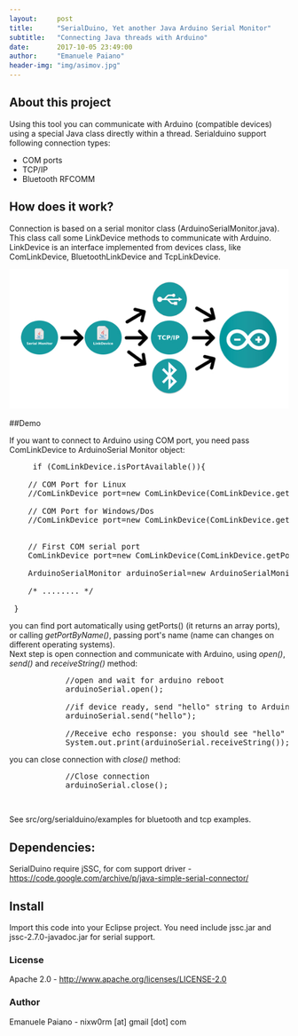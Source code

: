 ```yaml
---
layout:     post
title:      "SerialDuino, Yet another Java Arduino Serial Monitor"
subtitle:   "Connecting Java threads with Arduino"
date:       2017-10-05 23:49:00
author:     "Emanuele Paiano"
header-img: "img/asimov.jpg"
---
```


<h2 class="section-heading">About this project</h2>
Using this tool you can communicate with Arduino (compatible devices) using a special Java class directly within a thread.
Serialduino support following connection types:
<ul>
<li>COM ports</li>
<li>TCP/IP</li>
<li>Bluetooth RFCOMM</li>
</ul>

## How does it work?
Connection is based on a serial monitor class (ArduinoSerialMonitor.java). This class call some LinkDevice methods to communicate with Arduino. 
LinkDevice is an interface implemented from devices class, like ComLinkDevice, BluetoothLinkDevice and TcpLinkDevice.

<img src="https://github.com/emanuelepaiano/serialduino/blob/master/img/image.jpg">

<br>

##Demo

If you want to connect to Arduino using COM port, you need pass ComLinkDevice to ArduinoSerial Monitor object:

<pre>
     if (ComLinkDevice.isPortAvailable()){
			
	// COM Port for Linux
	//ComLinkDevice port=new ComLinkDevice(ComLinkDevice.getPortByName("ttyUSB0"), ComLinkDevice.BAUDRATE_9600);
			
	// COM Port for Windows/Dos
	//ComLinkDevice port=new ComLinkDevice(ComLinkDevice.getPortByName("COM1"), ComLinkDevice.BAUDRATE_9600);
			
			
	// First COM serial port
	ComLinkDevice port=new ComLinkDevice(ComLinkDevice.getPorts()[0], ComLinkDevice.BAUDRATE_9600);
			
	ArduinoSerialMonitor arduinoSerial=new ArduinoSerialMonitor(port);
			
	/* ........ */
			
 }
</pre>

you can find port automatically using getPorts() (it returns an array ports), or calling <i>getPortByName()</i>, passing port's name (name can changes on different operating systems). 
<br>Next step is open connection and communicate with Arduino, using <i>open()</i>, <i>send()</i> and <i>receiveString()</i> method:
<pre>
            //open and wait for arduino reboot
			arduinoSerial.open();
			
			//if device ready, send "hello" string to Arduino
			arduinoSerial.send("hello");
			
			//Receive echo response: you should see "hello" on java console
			System.out.print(arduinoSerial.receiveString());
</pre>

you can close connection with <i>close()</i> method:

<pre>
            //Close connection
			arduinoSerial.close();
</pre>

<br>

See src/org/serialduino/examples for bluetooth and tcp examples.

## Dependencies: 
SerialDuino require jSSC, for com support driver - https://code.google.com/archive/p/java-simple-serial-connector/

## Install
Import this code into your Eclipse project. You need include jssc.jar and jssc-2.7.0-javadoc.jar for serial support. 

### License
Apache 2.0 - http://www.apache.org/licenses/LICENSE-2.0

### Author
Emanuele Paiano - nixw0rm [at] gmail [dot] com

